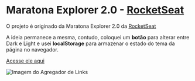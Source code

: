 # Maratona Explorer 2.0 - [RocketSeat](https://rocketseat.com.br)
O projeto é originado da Maratona Explorer 2.0 da [RocketSeat](https://rocketseat.com.br)

A ideia permanece a mesma, contudo, coloquei um **botão** para alterar entre Dark e Light
e usei **localStorage** para armazenar o estado do tema da página no navegador.

[Acesse ele aqui](https://liarleycodie.github.io/Agregdor-de-Links/)

![Imagem do Agregador de Links](https://i.imgur.com/2oWFF81.png)